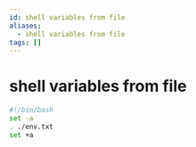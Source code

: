 ```yaml
---
id: shell variables from file
aliases:
  - shell variables from file
tags: []
---
```


# shell variables from file
```bash
#!/bin/bash
set -a
. ./env.txt
set +a
```
